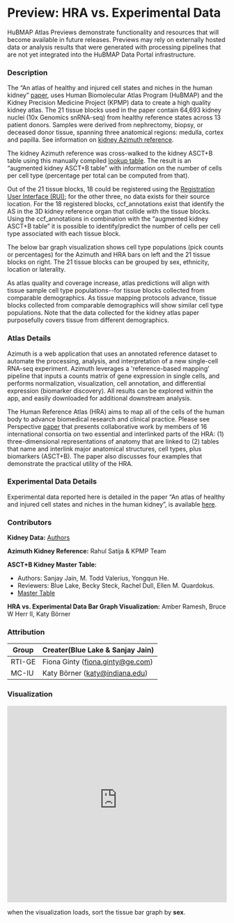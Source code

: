 #  Preview: HRA vs. Experimental Data

HuBMAP Atlas Previews demonstrate functionality and resources that will become available in future releases. Previews may rely on externally hosted data or analysis results that were generated with processing pipelines that are not yet integrated into the HuBMAP Data Portal infrastructure.


### Description

The “An atlas of healthy and injured cell states and niches in the human kidney” [paper](https://www.biorxiv.org/content/10.1101/2021.07.28.454201v1), uses Human Biomolecular Atlas Program (HuBMAP) and the Kidney Precision Medicine Project (KPMP) data to create a high quality kidney atlas. The 21 tissue blocks used in the paper contain 64,693 kidney nuclei (10x Genomics snRNA-seq) from healthy reference states across 13 patient donors. Samples were derived from nephrectomy, biopsy, or deceased donor tissue, spanning three anatomical regions: medulla, cortex and papilla. See information on [kidney Azimuth reference](https://azimuth.hubmapconsortium.org/references/#Human%20-%20Kidney). 

The kidney Azimuth reference was cross-walked to the kidney ASCT+B table using this manually compiled [lookup table](https://github.com/hubmapconsortium/azimuth-annotate/blob/main/data/kidney.json). The result is an “augmented kidney ASCT+B table” with information on the number of cells per cell type (percentage per total can be computed from that).  

Out of the 21 tissue blocks, 18 could be registered using the [Registration User Interface (RUI)](https://hubmapconsortium.github.io/ccf-ui/rui); for the other three, no data exists for their source location. For the 18 registered blocks, ccf_annotations exist that identify the AS in the 3D kidney reference organ that collide with the tissue blocks. Using the ccf_annotations in combination with the “augmented kidney ASCT+B table” it is possible to identify/predict the number of cells per cell type associated with each tissue block.   

The below bar graph visualization shows cell type populations (pick counts or percentages) for the Azimuth and HRA bars on left and the 21 tissue blocks on right. The 21 tissue blocks can be grouped by sex, ethnicity, location or laterality.    

As atlas quality and coverage increase, atlas predictions will align with tissue sample cell type populations--for tissue blocks collected from comparable demographics. As tissue mapping protocols advance, tissue blocks collected from comparable demographics will show similar cell type populations. Note that the data collected for the kidney atlas paper purposefully covers tissue from different demographics. 

### Atlas Details

Azimuth is a web application that uses an annotated reference dataset to automate the processing, analysis, and interpretation of a new single-cell RNA-seq experiment. Azimuth leverages a 'reference-based mapping' pipeline that inputs a counts matrix of gene expression in single cells, and performs normalization, visualization, cell annotation, and differential expression (biomarker discovery). All results can be explored within the app, and easily downloaded for additional downstream analysis.  

The Human Reference Atlas (HRA) aims to map all of the cells of the human body to advance biomedical research and clinical practice. Please see Perspective [paper](https://www.nature.com/articles/s41556-021-00788-6) that presents collaborative work by members of 16 international consortia on two essential and interlinked parts of the HRA: (1) three-dimensional representations of anatomy that are linked to (2) tables that name and interlink major anatomical structures, cell types, plus biomarkers (ASCT+B). The paper also discusses four examples that demonstrate the practical utility of the HRA.   

### Experimental Data Details

Experimental data reported here is detailed in the paper “An atlas of healthy and injured cell states and niches in the human kidney”,  is available [here](https://www.biorxiv.org/content/10.1101/2021.07.28.454201v1). 

### Contributors

**Kidney Data:** [Authors](https://www.biorxiv.org/content/10.1101/2021.07.28.454201v1)

**Azimuth Kidney Reference:** Rahul Satija & KPMP Team 

**ASCT+B Kidney Master Table:** 
* Authors: Sanjay Jain, M. Todd Valerius, Yongqun He. 
* Reviewers: Blue Lake, Becky Steck, Rachel Dull, Ellen M. Quardokus. 
* [Master Table](https://hubmapconsortium.github.io/ccf-releases/v1.1/docs/asct-b/kidney.html)

**HRA vs. Experimental Data Bar Graph Visualization:** Amber Ramesh, Bruce W Herr II, Katy Börner


### Attribution

| Group  | Creater(Blue Lake & Sanjay Jain) |
|--------|----------------------------------|
| RTI-GE | Fiona Ginty (fiona.ginty@ge.com) |
| MC-IU  | Katy Börner (katy@indiana.edu)   |


### Visualization

<div class="video-container">
    <iframe src="https://hubmapconsortium.github.io/tissue-bar-graphs/" height="450" width="100%" allowfullscreen="" frameborder="0">
    </iframe>
</div>

when the visualization loads, sort the tissue bar graph by **sex**.

